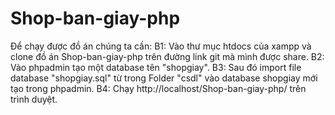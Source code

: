 # Shop-ban-giay-php
Để chạy được đồ án chúng ta cần:<space><space>
B1: Vào thư mục htdocs của xampp và clone đồ án Shop-ban-giay-php trên đường link git mà mình được share.
B2: Vào phpadmin tạo một database tên "shopgiay".
B3: Sau đó import file database "shopgiay.sql" từ trong Folder "csdl" vào database shopgiay mới tạo trong phpadmin.
B4: Chạy http://localhost/Shop-ban-giay-php/ trên trình duyệt.
